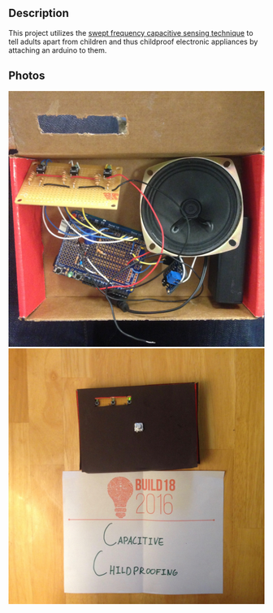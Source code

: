 ## Description
This project utilizes the [swept frequency capacitive sensing technique](http://www.ivanpoupyrev.com/e-library/2012/ToucheCHI2012.pdf) to tell adults apart from children and thus childproof electronic appliances by attaching an arduino to them. 
## Photos
![Alt photo1](/IMG_1998.jpg?raw=true "The guts of it")
![Alt photo2](/IMG_2002.jpg?raw=true "Proof of concept")
